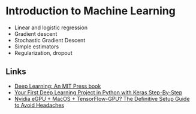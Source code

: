 # Introduction to Machine Learning

* Linear and logistic regression
* Gradient descent
* Stochastic Gradient Descent
* Simple estimators
* Regularization, dropout

## Links
* [Deep Learning: An MIT Press book](https://www.deeplearningbook.org/)
* [Your First Deep Learning Project in Python with Keras Step-By-Step](https://machinelearningmastery.com/tutorial-first-neural-network-python-keras/)
* [Nvidia eGPU + MacOS + TensorFlow-GPU? The Definitive Setup Guide to Avoid Headaches](https://medium.com/xplore-ai/nvidia-egpu-macos-tensorflow-gpu-the-definitive-setup-guide-to-avoid-headaches-f40e831f26ea)
